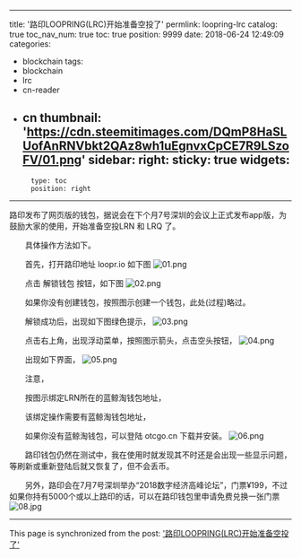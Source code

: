 
---
title: '路印LOOPRING(LRC)开始准备空投了'
permlink: loopring-lrc
catalog: true
toc_nav_num: true
toc: true
position: 9999
date: 2018-06-24 12:49:09
categories:
- blockchain
tags:
- blockchain
- lrc
- cn-reader
- cn
thumbnail: 'https://cdn.steemitimages.com/DQmP8HaSLUofAnRNVbkt2QAz8wh1uEgnvxCpCE7R9LSzoFV/01.png'
sidebar:
    right:
        sticky: true
widgets:
    -
        type: toc
        position: right
---


路印发布了网页版的钱包，据说会在下个月7号深圳的会议上正式发布app版，为鼓励大家的使用，开始准备空投LRN 和 LRQ 了。

　　具体操作方法如下。

　　首先，打开路印地址 loopr.io 如下图
![01.png](https://cdn.steemitimages.com/DQmP8HaSLUofAnRNVbkt2QAz8wh1uEgnvxCpCE7R9LSzoFV/01.png)

　　点击 解锁钱包 按钮，如下图
![02.png](https://cdn.steemitimages.com/DQmQFtzvScduGZS6zPJRYADnxj8dPfLipnjTGGiwpktxv8e/02.png)

　　如果你没有创建钱包，按照图示创建一个钱包，此处(过程)略过。

　　解锁成功后，出现如下图绿色提示，
![03.png](https://cdn.steemitimages.com/DQmX82bE72gRfs5hUb4sHzTQthhDXAvGYaqpHthopSmhzmp/03.png)

　　点击右上角，出现浮动菜单，按照图示箭头，点击空头按钮，
![04.png](https://cdn.steemitimages.com/DQmRQ1UhWhrAWvCbMNiuNJWDTkjv51hKYq9FZ4JaRy52peT/04.png)

　　出现如下界面，
![05.png](https://cdn.steemitimages.com/DQmRjZdm8tQZ84XBmihG56m89bvNQCeH5NDR3VihkC7hQUa/05.png)

　　注意，

　　按图示绑定LRN所在的蓝鲸淘钱包地址，

　　该绑定操作需要有蓝鲸淘钱包地址，

　　如果你没有蓝鲸淘钱包，可以登陆 otcgo.cn 下载并安装。
![06.png](https://cdn.steemitimages.com/DQmfNYcgamACVcnsj2YU6iPpsUdxicnnJ5C5YTVW3uw535V/06.png)

　　路印钱包仍然在测试中，我在使用时就发现其不时还是会出现一些显示问题，等刷新或重新登陆后就又恢复了，但不会丢币。

　　另外，路印会在7月7号深圳举办“2018数字经济高峰论坛”，门票¥199，不过如果你持有5000个或以上路印的话，可以在路印钱包里申请免费兑换一张门票
![08.jpg](https://cdn.steemitimages.com/DQmPfHPQqSVetYJ17MbCoj2Qw3mm9NTYoZ15o5n8ZQEHXfx/08.jpg)

- - -

This page is synchronized from the post: ['路印LOOPRING(LRC)开始准备空投了'](https://steemit.com/@rivalhw/loopring-lrc)
